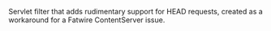 Servlet filter that adds rudimentary support for HEAD requests, created as a workaround for a Fatwire ContentServer issue.
